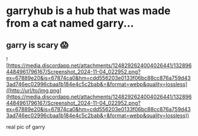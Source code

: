 # garryhub is a hub that was made from a cat named garry...
## garry is scary 😱


![https://media.discordapp.net/attachments/1248292624004026441/1328964484961796167/Screenshot_2024-11-04_022952.png?ex=67889e20&is=67874ca0&hm=cdd556203e0133f06bc88cc876a759d433ad746ec02996cbaa1b184e4c5c2bab&=&format=webp&quality=lossless]([http://url/to/img.png](https://media.discordapp.net/attachments/1248292624004026441/1328964484961796167/Screenshot_2024-11-04_022952.png?ex=67889e20&is=67874ca0&hm=cdd556203e0133f06bc88cc876a759d433ad746ec02996cbaa1b184e4c5c2bab&=&format=webp&quality=lossless))

real pic of garry
